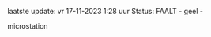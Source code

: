 laatste update: 
vr 17-11-2023  1:28   uur 
Status: FAALT - geel - 
<div class="service R">microstation</div>